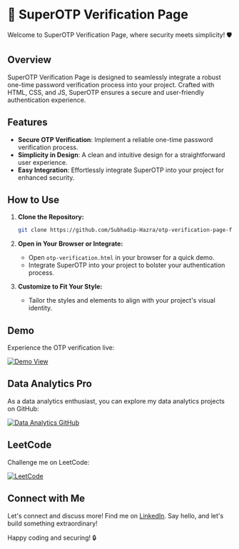 # 🔐 SuperOTP Verification Page

Welcome to SuperOTP Verification Page, where security meets simplicity! 🛡️

## Overview

SuperOTP Verification Page is designed to seamlessly integrate a robust one-time password verification process into your project. Crafted with HTML, CSS, and JS, SuperOTP ensures a secure and user-friendly authentication experience.

## Features

- **Secure OTP Verification**: Implement a reliable one-time password verification process.
- **Simplicity in Design**: A clean and intuitive design for a straightforward user experience.
- **Easy Integration**: Effortlessly integrate SuperOTP into your project for enhanced security.

## How to Use

1. **Clone the Repository:**
   ```bash
   git clone https://github.com/Subhadip-Hazra/otp-verification-page-for-any-websites.git
   ```

2. **Open in Your Browser or Integrate:**
   - Open `otp-verification.html` in your browser for a quick demo.
   - Integrate SuperOTP into your project to bolster your authentication process.

3. **Customize to Fit Your Style:**
   - Tailor the styles and elements to align with your project's visual identity.

## Demo

Experience the OTP verification live:

[![Demo View](https://img.shields.io/badge/Demo-Verify%20Now-blue)](https://subhadip-hazra.github.io/otp-verification-page-for-any-websites/otp-verification.html)

## Data Analytics Pro

As a data analytics enthusiast, you can explore my data analytics projects on GitHub:

[![Data Analytics GitHub](https://img.shields.io/badge/Data%20Analytics-GitHub-green)](https://github.com/SUBHA2OO2)

## LeetCode

Challenge me on LeetCode:

[![LeetCode](https://img.shields.io/badge/LeetCode-Challenge%20Me-yellow)](https://leetcode.com/IamHazra)

## Connect with Me

Let's connect and discuss more! Find me on [LinkedIn](https://www.linkedin.com/in/subhadiphazra). Say hello, and let's build something extraordinary!

Happy coding and securing! 🔒
